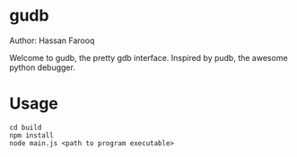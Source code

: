 gudb
=====
Author: Hassan Farooq

Welcome to gudb, the pretty gdb interface. Inspired by pudb, the awesome python debugger.


Usage
======

    cd build
    npm install
    node main.js <path to program executable>



